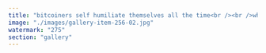 ```yaml
---
title: "bitcoiners self humiliate themselves all the time<br /><br />what is it they say ? first they laugh ?<br /><br />cc Tobias Grünenfelder<br /><br />🕳️"
image: "./images/gallery-item-256-02.jpg"
watermark: "275"
section: "gallery"
---
```

